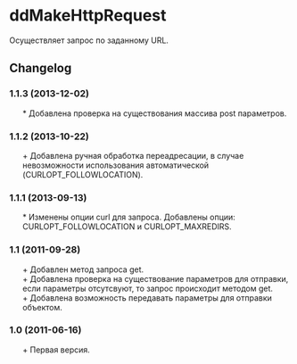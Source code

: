 # ddMakeHttpRequest
Осуществляет запрос по заданному URL.

## Changelog
### 1.1.3 (2013-12-02)
* \* Добавлена проверка на существования массива post параметров.

### 1.1.2 (2013-10-22)
* \+ Добавлена ручная обработка переадресации, в случае невозможности использования автоматической (CURLOPT_FOLLOWLOCATION).

### 1.1.1 (2013-09-13)
* \* Изменены опции curl для запроса. Добавлены опции: CURLOPT_FOLLOWLOCATION и CURLOPT_MAXREDIRS.

### 1.1 (2011-09-28)
* \+ Добавлен метод запроса get.
* \+ Добавлена проверка на существование параметров для отправки, если параметры отсутсвуют, то запрос происходит методом get.
* \+ Добавлена возможность передавать параметры для отправки объектом.

### 1.0 (2011-06-16)
* \+ Первая версия.

<style>ul{list-style:none;}</style>